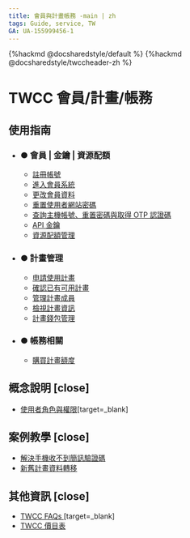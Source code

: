 ```yaml
---
title: 會員與計畫帳務 -main | zh
tags: Guide, service, TW
GA: UA-155999456-1
---
```


{%hackmd @docsharedstyle/default %}
{%hackmd @docsharedstyle/twccheader-zh %}

# TWCC 會員/計畫/帳務

使用指南 <i class="fa fa-book" aria-hidden="true"></i>  
---

- ### ● 會員 | 金鑰 | 資源配額
    - [註冊帳號](https://man.twcc.ai/@twccdocs/S1v-UAi6V?type=view)
    - [進入會員系統](https://man.twcc.ai/@twsdocs/howto-service-access-service-zh)
    - [更改會員資料](https://man.twcc.ai/@twccdocs/guide-service-update-your-info-zh)
    - [重置使用者網站密碼](https://man.twcc.ai/@twccdocs/guide-service-reset-portal-pwd-zh)
    - [查詢主機帳號、重置密碼與取得 OTP 認證碼](https://man.twcc.ai/@twccdocs/guide-service-hostname-pwd-otp-zh)
    - [API 金鑰](https://man.twcc.ai/@twccdocs/HJYrLYukr?type=view#API-%E9%87%91%E9%91%B0%E7%AE%A1%E7%90%86)
    - [資源配額管理](https://man.twcc.ai/@twccdocs/HJYrLYukr?type=view#%E8%B3%87%E6%BA%90%E9%85%8D%E9%A1%8D%E7%AE%A1%E7%90%86)


- ### ● 計畫管理
    - [申請使用計畫](https://man.twcc.ai/@twccdocs/rkXUICiTE?type=view)
    - [確認已有可用計畫](https://man.twcc.ai/@twccdocs/rJ09wRoa4?type=view)
    - [管理計畫成員](https://man.twcc.ai/@twccdocs/SkXewCiaE?type=view)
    - [檢視計畫資訊](https://man.twcc.ai/@twccdocs/BkzBO0j6N?type=view)
    - [計畫錢包管理](https://man.twcc.ai/@twccdocs/guide-service-manage-project-wallet-zh)

- ### ● 帳務相關
    - [購買計畫額度](https://man.twcc.ai/@twccdocs/S17dwAja4?type=view)

概念說明 <i class="fa fa-commenting-o" aria-hidden="true"></i> [close]
---
- [使用者角色與權限](https://man.twcc.ai/@twccdocs/role-main-zh/https%3A%2F%2Fman.twcc.ai%2F%40twccdocs%2Frole-overview-zh)[target=_blank]

案例教學 <i class="fa fa-lightbulb-o" aria-hidden="true"></i> [close]
---
- [解決手機收不到簡訊驗證碼](https://man.twcc.ai/@twccdocs/howo-service-receive-verif-phone-zh)
- [新舊計畫資料轉移](https://man.twcc.ai/@twccdocs/howto-project-data-transfer-zh)

其他資訊 <i class="fa fa-info-circle" aria-hidden="true"></i> [close]
---

- [TWCC FAQs <i class="fa fa-question-circle" aria-hidden="true"></i>](https://man.twcc.ai/@twccdocs/faq-zh/https%3A%2F%2Fman.twcc.ai%2F%40twccdocs%2Ffaq-membership-project-billing-zh)[target=_blank]
- [TWCC 價目表 <i class="fa fa-th-list" aria-hidden="true"></i>](https://man.twcc.ai/@twccdocs/SJWlN3YDr)
